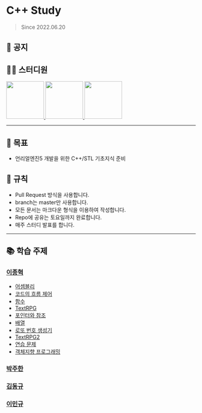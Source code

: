 # C++ Study
> Since 2022.06.20

## 📣 공지

## 👨‍💻  스터디원
<p>
<a href="https://github.com/jonghyeok98">
  <img src="https://avatars.githubusercontent.com/u/77715064?v=4" width="100">
</a>
<a href="https://github.com/iamgyu">
  <img src="https://avatars.githubusercontent.com/u/11960250?v=4" width="100">
</a>
<a href="https://github.com/juhanpark">
  <img src="https://avatars.githubusercontent.com/u/108555247?v=4" width="100">
</a>
</p>


---
## 📖 목표
- 언리얼엔진5 개발을 위한 C++/STL 기초지식 준비

## 📝 규칙
- Pull Request 방식을 사용합니다.
- branch는 master만 사용합니다.
- 모든 문서는 마크다운 형식을 이용하여 작성합니다.
- Repo에 공유는 토요일까지 완료합니다.
- 매주 스터디 발표를 합니다.

---

## 📚 학습 주제

### [이종혁](./contents/이종혁)
 - [어셈블리](./contents/이종혁/Assembly.md)
 - [코드의 흐름 제어](./contents/이종혁/CodeFlow.md)
 - [함수](./contents/이종혁/Function.md)
 - [TextRPG](./contents/이종혁/TextRPG.md)
 - [포인터와 참조](./contents/이종혁/Pointer.md)
 - [배열](./contents/이종혁/Array.md)
 - [로또 번호 생성기](./contents/이종혁/MakeLotto.md)
 - [TextRPG2](./contents/이종혁/TextRPG2.md)
 - [연습 문제](./contents/이종혁/Practice.md)
 - [객체지향 프로그래밍](./contents/%EC%9D%B4%EC%A2%85%ED%98%81/OOP.md)

### [박주한](./contents/박주한)

### [김동규](./contents/김동규)

### [이민규](./contents/이민규)
